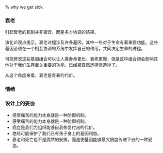 % why we get sick

### 衰老

引起衰老的机制并非错误，而是多方协调的结果。

演化论观点提示，衰老过程涉及许多基因，其中一些对于生命有着重要功能。这些基因必须在一个相互协调的系统中发挥自己的作用，共同决定生命的进程。

可能修改这些基因组合可以让人类寿命更长、衰老更慢，但是这种组合却会影响其他对于我们生存至关重要的功能，已经被自然选择筛选掉了。

从这个角度来看，衰老是青春的代价。

### 情绪

### 设计上的妥协

- 感受痛苦的能力本身就是一种防御机制。
- 感受痛苦的能力本身就是一种防御机制。
- 癌症是我们为组织能够自我修复付出的代价。
- 绝经可能保护了我们已有孩子身上的基因利益。
- 衰老和死亡也不是偶然的安排，而是使基因能够最大限度传递下去的一种妥协。
